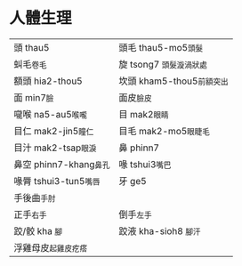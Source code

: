 # 人體生理

|  |  |
| :--- | :--- |
| 頭 thau5 | 頭毛 thau5-mo5`頭髮` |
| 虯毛`卷毛` | 旋 tsong7 `頭髮漩渦狀處` |
| 額頭 hia2-thou5 | 坎頭 kham5-thou5`前額突出` |
| 面 min7`臉` | 面皮`臉皮` |
| 嚨喉 na5-au5`喉嚨` | 目 mak2`眼睛` |
| 目仁 mak2-jin5`瞳仁` | 目毛 mak2-mo5`眼睫毛` |
| 目汁 mak2-tsap`眼淚` | 鼻 phinn7 |
| 鼻空 phinn7-khang`鼻孔` | 喙 tshui3`嘴巴` |
| 喙脣 tshui3-tun5`嘴唇` | 牙 ge5 |
| 手後曲`手肘` |  |
| 正手`右手` | 倒手`左手` |
| 跤/骹 kha `腳` | 跤液 kha-sioh8 `腳汗` |
| 浮雞母皮`起雞皮疙瘩` |  |

